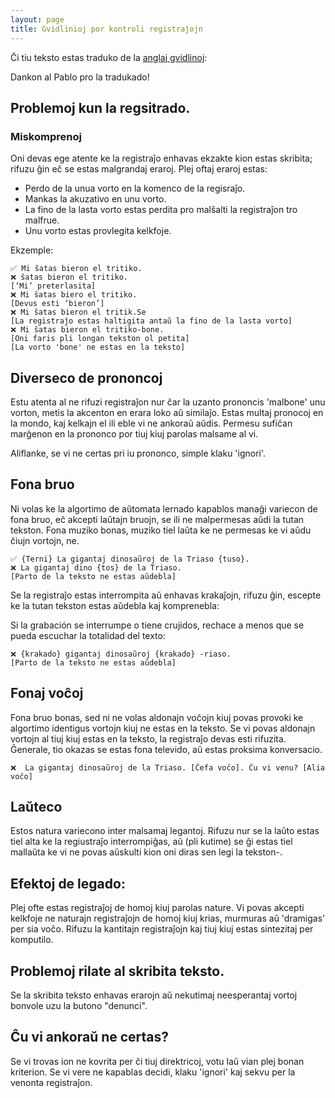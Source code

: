```yaml
---
layout: page
title: Gvidlinioj por kontroli registraĵojn
---
```


Ĉi tiu teksto estas traduko de la [anglaj gvidlinoj](https://discourse.mozilla.org/t/discussion-of-new-guidelines-for-recording-validation/36465):

Dankon al Pablo pro la tradukado!

## Problemoj kun la regsitrado.

### Miskomprenoj

Oni devas ege atente ke la registraĵo enhavas ekzakte kion estas skribita; rifuzu ĝin eĉ se estas malgrandaj eraroj. Plej oftaj eraroj estas:

- Perdo de la unua vorto en la komenco de la regisraĵo.
- Mankas la akuzativo en unu vorto.
- La fino de la lasta vorto estas perdita pro malŝalti la registraĵon tro malfrue.
- Unu vorto estas provlegita kelkfoje.

Ekzemple:

    ✅ Mi ŝatas bieron el tritiko.
    ❌ ŝatas bieron el tritiko.
    [‘Mi’ preterlasita]
    ❌ Mi ŝatas biero el tritiko.
    [Devus esti ‘bieron’]
    ❌ Mi ŝatas bieron el tritik.Se
    [La registraĵo estas haltigita antaŭ la fino de la lasta vorto]
    ❌ Mi ŝatas bieron el tritiko-bone.
    [Oni faris pli longan tekston ol petita]
    [La vorto 'bone' ne estas en la teksto]

## Diverseco de prononcoj

Estu atenta al ne rifuzi registraĵon nur ĉar la uzanto prononcis 'malbone' unu vorton, metis la akcenton en erara loko aŭ similaĵo. Estas multaj pronocoj en la mondo, kaj kelkajn el ili eble vi ne ankoraŭ aŭdis. Permesu sufiĉan marĝenon en la prononco
por tiuj kiuj parolas malsame al vi.

Aliflanke, se vi ne certas pri iu prononco, simple klaku 'ignori'.

## Fona bruo

Ni volas ke la algortimo de aŭtomata lernado kapablos manaĝi variecon de fona bruo, eĉ akcepti laŭtajn bruojn, se ili ne malpermesas aŭdi la tutan tekston. Fona muziko bonas, muziko tiel laŭta ke ne permesas ke vi aŭdu ĉiujn vortojn, ne.

    ✅ {Terni} La gigantaj dinosaŭroj de la Triaso {tuso}.
    ❌ La gigantaj dino {tos} de la Triaso.
    [Parto de la teksto ne estas aŭdebla]

Se la registraĵo estas interrompita aŭ enhavas krakaĵojn, rifuzu ĝin, escepte ke la tutan tekston estas aŭdebla kaj komprenebla:

Si la grabación se interrumpe o tiene crujidos, rechace a menos que se pueda escuchar la totalidad del texto:

    ❌ {krakado} gigantaj dinosaŭroj {krakado} -riaso.
    [Parto de la teksto ne estas aŭdebla]

## Fonaj voĉoj

Fona bruo bonas, sed ni ne volas aldonajn voĉojn kiuj povas provoki ke algortimo identigus vortojn kiuj ne estas en la teksto. Se vi povas aldonajn vortojn al tiuj kiuj estas en la teksto, la registraĵo devas esti rifuzita. Ĝenerale, tio okazas se estas fona televido, aŭ estas proksima konversacio.

    ❌  La gigantaj dinosaŭroj de la Triaso. [Ĉefa voĉo]. Ĉu vi venu? [Alia voĉo]

## Laŭteco

Estos natura variecono inter malsamaj legantoj. Rifuzu nur se la laŭto estas tiel alta ke la regiustraĵo interrompiĝas, aŭ (pli kutime) se ĝi estas tiel mallaŭta ke vi ne povas aŭskulti kion oni diras sen legi la tekston-.

## Efektoj de legado:

Plej ofte estas registraĵoj de homoj kiuj parolas nature. Vi povas akcepti kelkfoje ne naturajn registraĵojn de homoj kiuj krias, murmuras aŭ 'dramigas' per sia voĉo. Rifuzu la kantitajn registraĵojn kaj tiuj kiuj estas sintezitaj per komputilo.

## Problemoj rilate al skribita teksto.

Se la skribita teksto enhavas erarojn aŭ nekutimaj neesperantaj vortoj bonvole uzu la butono "denunci".

## Ĉu vi ankoraŭ ne certas?

Se vi trovas ion ne kovrita per ĉi tiuj direktricoj, votu laŭ vian plej bonan kriterion. Se vi vere ne kapablas decidi, klaku 'ignori' kaj sekvu per la venonta registraĵon. 
